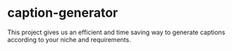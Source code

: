 # caption-generator
This project gives us an efficient and time saving way to generate captions according to your niche and requirements.
